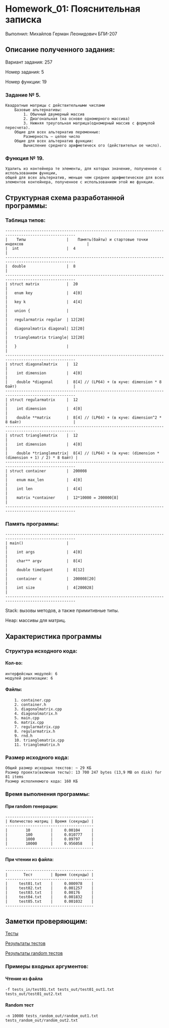 # Homework_01: Пояснительная записка
Выполнил: Михайлов Герман Леонидович БПИ-207
## Описание полученного задания:
Вариант задания: 257

Номер задания: 5

Номер функции: 19
### Задание № 5.
    Квадратные матрицы с действительными числами
        Базовые альтернативы: 
            1. Обычный двумерный массив
            2. Диагональная (на основе одномерного массива)
            3. Нижняя треугольная матрица(одномерный массив с формулой пересчета).
        Общие для всех альтернатив переменные:
            Размерность – целое число
        Общие для всех альтернатив функции:
            Вычисление среднего арифметическ ого (действительн ое число).
### Функция № 19.
    Удалить из контейнера те элементы, для которых значение, полученное с использованием функции,
    общей для всех альтернатив, меньше чем среднее арифметическое для всех элементов контейнера, полученное с использованием этой же функции.
## Структурная схема разработанной программы:
### Таблица типов:
    -----------------------------------------------------------------------------------------------------
    |    Типы                  |    Память(байты) и стартовые точки индексов                            |
    |  int                     |  4                                                                     |
    -----------------------------------------------------------------------------------------------------
    |  double                  |  8                                                                     |
    -----------------------------------------------------------------------------------------------------
    | struct matrix            |  20                                                                    |
    |   enum key               |  4[0]                                                                  |
    |   key k                  |  4[4]                                                                  |
    |   union {                |                                                                        |
    |   regularmatrix regular  | 12[20]                                                                 |
    |   diagonalmatrix diagonal| 12[20]                                                                 |
    |   trianglematrix triangle| 12[20]                                                                 |
    |   }                      |                                                                        |
    -----------------------------------------------------------------------------------------------------
    | struct diagonalmatrix    |  12                                                                    |
    |    int dimension         |  4[0]                                                                  |
    |    double *diagonal      |  8[4] // (LP64) + (в куче: dimension * 8 байт)                         |
    -----------------------------------------------------------------------------------------------------
    | struct regularmatrix     |  12                                                                    |
    |    int dimension         |  4[0]                                                                  |
    |    double **matrix       |  8[4] // (LP64) + (в куче: dimension^2 * 8 байт)                       |
    -----------------------------------------------------------------------------------------------------
    | struct trianglematrix    |  12                                                                    |
    |    int dimension         |  4[0]                                                                  |
    |    double *trianglematrix|  8[4] // (LP64) + (в куче: (dimension * (dimension + 1) / 2) * 8 байт) |
    -----------------------------------------------------------------------------------------------------
    | struct container         |  200008                                                                |
    |    enum max_len          |  4[0]                                                                  |
    |    int len               |  4[4]                                                                  |
    |    matrix *container     |  12*10000 = 200000[8]                                                  |
    -----------------------------------------------------------------------------------------------------
### Память программы:
    -----------------------------------------------------------------------------------------------------
    | main()                   |                                                                        |
    |    int args              |  4[0]                                                                  |
    |    char** argv           |  8[4]                                                                  |
    |    double timeSpant      |  8[12]                                                                 |
    |    container c           |  200008[20]                                                            |
    |    int size              |  4[200028]                                                             |
    -----------------------------------------------------------------------------------------------------
Stack: вызовы методов, а также примитивные типы.

Heap: массивы для матриц.
## Характеристика программы
### Структура исходного кода:
#### Кол-во:
    интерфейсных модулей: 6
    модулей реализации: 6
#### Файлы:
        1. container.cpp
        2. container.h
        3. diagonalmatrix.cpp
        4. diagonalmatrix.h
        5. main.cpp
        6. matrix.cpp
        7. regularmatrix.cpp
        8. regularmatrix.h
        9. rnd.h
        10. trianglematrix.cpp
        11. trianglematrix.h
### Размер исходного кода:
    Общий размер исходных текстов: ~ 29 КБ
    Размер проекта(включая тесты): 13 700 247 bytes (13,9 MB on disk) for 81 items
    Размер исполняемого кода: 160 КБ
### Время выполнения программы:
#### При random генерации:
    ---------------------------------------
    | Количество матриц | Время (секунды) |
    ---------------------------------------
    |        10         |     0.00104     |
    |        100        |     0.010777    |
    |        1000       |     0.09797     |
    |        10000      |     0.956058    |
    ---------------------------------------
#### При чтении из файла:
    ---------------------------------------
    |       Тест        | Время (секунды) |
    ---------------------------------------
    |     test01.txt    |     0.000978    |
    |     test02.txt    |     0.001257    |
    |     test03.txt    |     0.00176     |
    |     test04.txt    |     0.001832    |
    |     test05.txt    |     0.001032    |
    ---------------------------------------
## Заметки проверяющим:
[Тесты](Homework_01/bin/tests_in/)

[Результаты тестов](Homework_01/bin/tests_out/)

[Результаты random тестов](Homework_01/bin/tests_random_out/)
### Примеры входных аргументов:
#### Чтение из файла
    -f tests_in/test01.txt tests_out/test01_out1.txt tests_out/test01_out2.txt
#### Random тест
    -n 10000 tests_random_out/random_out1.txt tests_random_out/random_out2.txt
